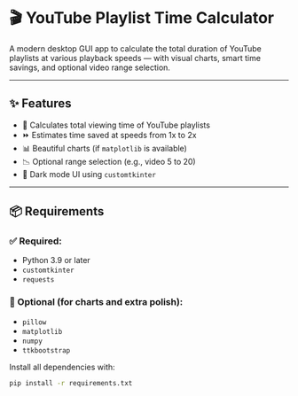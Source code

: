 # 🎬 YouTube Playlist Time Calculator

A modern desktop GUI app to calculate the total duration of YouTube playlists at various playback speeds — with visual charts, smart time savings, and optional video range selection.

---

## ✨ Features

- 🎥 Calculates total viewing time of YouTube playlists
- ⏩ Estimates time saved at speeds from 1x to 2x
- 📊 Beautiful charts (if `matplotlib` is available)
- 📉 Optional range selection (e.g., video 5 to 20)
- 🌙 Dark mode UI using `customtkinter`

---

## 📦 Requirements

### ✅ Required:
- Python 3.9 or later
- `customtkinter`
- `requests`

### 🧩 Optional (for charts and extra polish):
- `pillow`
- `matplotlib`
- `numpy`
- `ttkbootstrap`

Install all dependencies with:

```bash
pip install -r requirements.txt
